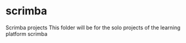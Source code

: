 # scrimba
Scrimba projects
This folder will be for the solo projects of the learning platform scrimba
